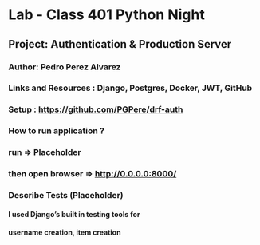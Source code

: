 # Lab - Class 401 Python Night

## Project: Authentication & Production Server

### Author: Pedro Perez Alvarez

### Links and Resources : Django, Postgres, Docker, JWT, GitHub

### Setup : <https://github.com/PGPere/drf-auth>

### How to run application ?

### run => Placeholder

### then open browser => <http://0.0.0.0:8000/>

### Describe Tests (Placeholder)

#### I used Django’s built in testing tools for

#### username creation, item creation